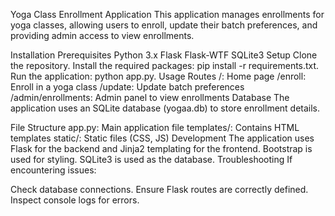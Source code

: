 Yoga Class Enrollment Application
This application manages enrollments for yoga classes, allowing users to enroll, update their batch preferences, and providing admin access to view enrollments.

Installation
Prerequisites
Python 3.x
Flask
Flask-WTF
SQLite3
Setup
Clone the repository.
Install the required packages: pip install -r requirements.txt.
Run the application: python app.py.
Usage
Routes
/: Home page
/enroll: Enroll in a yoga class
/update: Update batch preferences
/admin/enrollments: Admin panel to view enrollments
Database
The application uses an SQLite database (yogaa.db) to store enrollment details.

File Structure
app.py: Main application file
templates/: Contains HTML templates
static/: Static files (CSS, JS)
Development
The application uses Flask for the backend and Jinja2 templating for the frontend.
Bootstrap is used for styling.
SQLite3 is used as the database.
Troubleshooting
If encountering issues:

Check database connections.
Ensure Flask routes are correctly defined.
Inspect console logs for errors.
